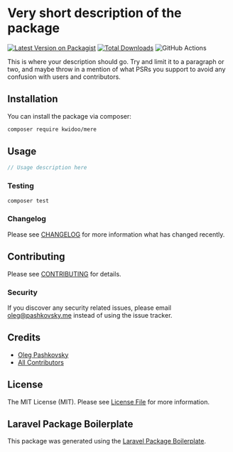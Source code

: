 # Very short description of the package

[![Latest Version on Packagist](https://img.shields.io/packagist/v/kwidoo/mere.svg?style=flat-square)](https://packagist.org/packages/kwidoo/mere)
[![Total Downloads](https://img.shields.io/packagist/dt/kwidoo/mere.svg?style=flat-square)](https://packagist.org/packages/kwidoo/mere)
![GitHub Actions](https://github.com/kwidoo/mere/actions/workflows/main.yml/badge.svg)

This is where your description should go. Try and limit it to a paragraph or two, and maybe throw in a mention of what PSRs you support to avoid any confusion with users and contributors.

## Installation

You can install the package via composer:

```bash
composer require kwidoo/mere
```

## Usage

```php
// Usage description here
```

### Testing

```bash
composer test
```

### Changelog

Please see [CHANGELOG](CHANGELOG.md) for more information what has changed recently.

## Contributing

Please see [CONTRIBUTING](CONTRIBUTING.md) for details.

### Security

If you discover any security related issues, please email oleg@pashkovsky.me instead of using the issue tracker.

## Credits

-   [Oleg Pashkovsky](https://github.com/kwidoo)
-   [All Contributors](../../contributors)

## License

The MIT License (MIT). Please see [License File](LICENSE.md) for more information.

## Laravel Package Boilerplate

This package was generated using the [Laravel Package Boilerplate](https://laravelpackageboilerplate.com).

